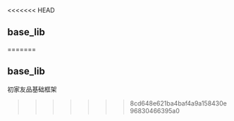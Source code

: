 <<<<<<< HEAD
## base_lib



=======
## base_lib

初家友品基础框架

>>>>>>> 8cd648e621ba4baf4a9a158430e96830466395a0
